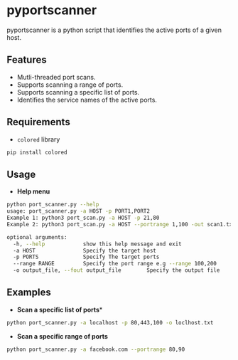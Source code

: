 # pyportscanner
pyportscanner is a python script that identifies the active ports of a given host.

## Features

- Mutli-threaded port scans.
- Supports scanning a range of ports.
- Supports scanning a specific list of ports.
- Identifies the service names of the active ports.


## Requirements

- `colored` library

```bash
pip install colored
```


## Usage

- **Help menu**

```bash
python port_scanner.py --help
usage: port_scanner.py -a HOST -p PORT1,PORT2
Example 1: python3 port_scan.py -a HOST -p 21,80
Example 2: python3 port_scan.py -a HOST --portrange 1,100 -out scan1.txt

optional arguments:
  -h, --help            show this help message and exit
  -a HOST               Specify the target host
  -p PORTS              Specify The target ports
  --range RANGE         Specify the port range e.g --range 100,200
  -o output_file, --fout output_file		Specify the output file
```


## Examples

- **Scan a specific list of ports***

```bash
python port_scanner.py -a localhost -p 80,443,100 -o loclhost.txt
```

- **Scan a specific range of ports**

```bash
python port_scanner.py -a facebook.com --portrange 80,90
```
